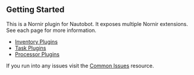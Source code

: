 ## Getting Started

This is a Nornir plugin for Nautobot. It exposes multiple Nornir extensions. See each page for more information.

- [Inventory Plugins](../user/inventory.md)
- [Task Plugins](../user/task.md)
- [Processor Plugins](../user/processor.md)

If you run into any issues visit the [Common Issues](../user/common_issues.md) resource.
